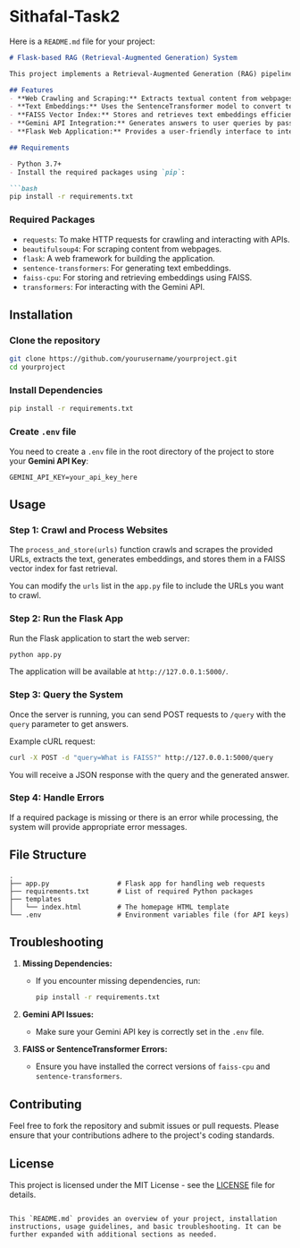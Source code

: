 # Sithafal-Task2
Here is a `README.md` file for your project:

```markdown
# Flask-based RAG (Retrieval-Augmented Generation) System

This project implements a Retrieval-Augmented Generation (RAG) pipeline using Flask, Sentence Transformers, FAISS, and Gemini API. The goal of the system is to crawl, scrape, and process textual content from websites, store embeddings in a vector index, and retrieve relevant information in response to user queries, generating an answer using the Gemini API.

## Features
- **Web Crawling and Scraping:** Extracts textual content from webpages.
- **Text Embeddings:** Uses the SentenceTransformer model to convert text into embeddings.
- **FAISS Vector Index:** Stores and retrieves text embeddings efficiently.
- **Gemini API Integration:** Generates answers to user queries by passing retrieved information to the Gemini API.
- **Flask Web Application:** Provides a user-friendly interface to interact with the system.

## Requirements

- Python 3.7+
- Install the required packages using `pip`:

```bash
pip install -r requirements.txt
```

### Required Packages

- `requests`: To make HTTP requests for crawling and interacting with APIs.
- `beautifulsoup4`: For scraping content from webpages.
- `flask`: A web framework for building the application.
- `sentence-transformers`: For generating text embeddings.
- `faiss-cpu`: For storing and retrieving embeddings using FAISS.
- `transformers`: For interacting with the Gemini API.

## Installation

### Clone the repository

```bash
git clone https://github.com/yourusername/yourproject.git
cd yourproject
```

### Install Dependencies

```bash
pip install -r requirements.txt
```

### Create `.env` file

You need to create a `.env` file in the root directory of the project to store your **Gemini API Key**:

```
GEMINI_API_KEY=your_api_key_here
```

## Usage

### Step 1: Crawl and Process Websites

The `process_and_store(urls)` function crawls and scrapes the provided URLs, extracts the text, generates embeddings, and stores them in a FAISS vector index for fast retrieval.

You can modify the `urls` list in the `app.py` file to include the URLs you want to crawl.

### Step 2: Run the Flask App

Run the Flask application to start the web server:

```bash
python app.py
```

The application will be available at `http://127.0.0.1:5000/`.

### Step 3: Query the System

Once the server is running, you can send POST requests to `/query` with the `query` parameter to get answers.

Example cURL request:

```bash
curl -X POST -d "query=What is FAISS?" http://127.0.0.1:5000/query
```

You will receive a JSON response with the query and the generated answer.

### Step 4: Handle Errors

If a required package is missing or there is an error while processing, the system will provide appropriate error messages.

## File Structure

```
.
├── app.py                 # Flask app for handling web requests
├── requirements.txt       # List of required Python packages
├── templates
│   └── index.html         # The homepage HTML template
└── .env                   # Environment variables file (for API keys)
```

## Troubleshooting

1. **Missing Dependencies:**
   - If you encounter missing dependencies, run:
     ```bash
     pip install -r requirements.txt
     ```

2. **Gemini API Issues:**
   - Make sure your Gemini API key is correctly set in the `.env` file.

3. **FAISS or SentenceTransformer Errors:**
   - Ensure you have installed the correct versions of `faiss-cpu` and `sentence-transformers`.

## Contributing

Feel free to fork the repository and submit issues or pull requests. Please ensure that your contributions adhere to the project's coding standards.

## License

This project is licensed under the MIT License - see the [LICENSE](LICENSE) file for details.

```

This `README.md` provides an overview of your project, installation instructions, usage guidelines, and basic troubleshooting. It can be further expanded with additional sections as needed.
